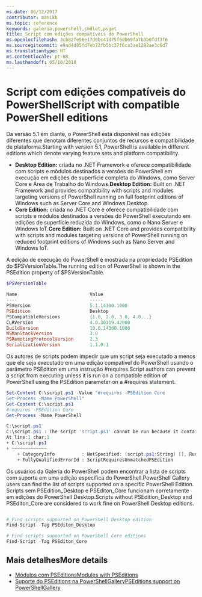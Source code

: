 ```yaml
---
ms.date: 06/12/2017
contributor: manikb
ms.topic: reference
keywords: galeria,powershell,cmdlet,psget
title: Script com edições compatíveis do PowerShell
ms.openlocfilehash: 3cb82fe56e17d0bc41d75f6db69fa7b3b0fdf3f6
ms.sourcegitcommit: e9ad4d85fd7eb72fb5bc37f6ca3ae1282ae3c6d7
ms.translationtype: HT
ms.contentlocale: pt-BR
ms.lasthandoff: 05/10/2018
---
```

# <a name="script-with-compatible-powershell-editions"></a><span data-ttu-id="06cb9-103">Script com edições compatíveis do PowerShell</span><span class="sxs-lookup"><span data-stu-id="06cb9-103">Script with compatible PowerShell editions</span></span>

<span data-ttu-id="06cb9-104">Da versão 5.1 em diante, o PowerShell está disponível nas edições diferentes que denotam diferentes conjuntos de recursos e compatibilidade de plataforma.</span><span class="sxs-lookup"><span data-stu-id="06cb9-104">Starting with version 5.1, PowerShell is available in different editions which denote varying feature sets and platform compatibility.</span></span>

- <span data-ttu-id="06cb9-105">**Desktop Edition:** criada no .NET Framework e oferece compatibilidade com scripts e módulos destinados a versões do PowerShell em execução em edições de superfície completa do Windows, como Server Core e Área de Trabalho do Windows.</span><span class="sxs-lookup"><span data-stu-id="06cb9-105">**Desktop Edition:** Built on .NET Framework and provides compatibility with scripts and modules targeting versions of PowerShell running on full footprint editions of Windows such as Server Core and Windows Desktop.</span></span>
- <span data-ttu-id="06cb9-106">**Core Edition:** criada no .NET Core e oferece compatibilidade com scripts e módulos destinados a versões do PowerShell executando em edições de superfície reduzida do Windows, como o Nano Server e Windows IoT.</span><span class="sxs-lookup"><span data-stu-id="06cb9-106">**Core Edition:** Built on .NET Core and provides compatibility with scripts and modules targeting versions of PowerShell running on reduced footprint editions of Windows such as Nano Server and Windows IoT.</span></span>

<span data-ttu-id="06cb9-107">A edição de execução do PowerShell é mostrada na propriedade PSEdition do $PSVersionTable.</span><span class="sxs-lookup"><span data-stu-id="06cb9-107">The running edition of PowerShell is shown in the PSEdition property of $PSVersionTable.</span></span>

```powershell
$PSVersionTable

Name                           Value
----                           -----
PSVersion                      5.1.14300.1000
PSEdition                      Desktop
PSCompatibleVersions           {1.0, 2.0, 3.0, 4.0...}
CLRVersion                     4.0.30319.42000
BuildVersion                   10.0.14300.1000
WSManStackVersion              3.0
PSRemotingProtocolVersion      2.3
SerializationVersion           1.1.0.1
```

<span data-ttu-id="06cb9-108">Os autores de scripts podem impedir que um script seja executado a menos que ele seja executado em uma edição compatível do PowerShell usando o parâmetro PSEdition em uma instrução #requires.</span><span class="sxs-lookup"><span data-stu-id="06cb9-108">Script authors can prevent a script from executing unless it is run on a compatible edition of PowerShell using the PSEdition parameter on a #requires statement.</span></span>

```powershell
Set-Content C:\script.ps1 -Value "#requires -PSEdition Core
Get-Process -Name PowerShell"
Get-Content C:\script.ps1
#requires -PSEdition Core
Get-Process -Name PowerShell

C:\script.ps1
C:\script.ps1 : The script 'script.ps1' cannot be run because it contained a "#requires" statement for PowerShell Core edition. The edition of PowerShell that is required by the script does not match the currently running PowerShell Desktop edition.
At line:1 char:1
+ C:\script.ps1
+ ~~~~~~~~~~~~~
    + CategoryInfo          : NotSpecified: (script.ps1:String) [], RuntimeException
    + FullyQualifiedErrorId : ScriptRequiresUnmatchedPSEdition
```

<span data-ttu-id="06cb9-109">Os usuários da Galeria do PowerShell podem encontrar a lista de scripts com suporte em uma edição específica do PowerShell.</span><span class="sxs-lookup"><span data-stu-id="06cb9-109">PowerShell Gallery users can find the list of scripts supported on a specific PowerShell Edition.</span></span>
<span data-ttu-id="06cb9-110">Scripts sem PSEdition_Desktop e PSEditon_Core funcionam corretamente em edições do PowerShell Desktop.</span><span class="sxs-lookup"><span data-stu-id="06cb9-110">Scripts without PSEdition_Desktop and PSEditon_Core are considered to work fine on PowerShell Desktop editions.</span></span>

```powershell

# Find scripts supported on PowerShell Desktop edition
Find-Script -Tag PSEditon_Desktop

# Find scripts supported on PowerShell Core editions
Find-Script -Tag PSEditon_Core

```

## <a name="more-details"></a><span data-ttu-id="06cb9-111">Mais detalhes</span><span class="sxs-lookup"><span data-stu-id="06cb9-111">More details</span></span>

- [<span data-ttu-id="06cb9-112">Módulos com PSEditions</span><span class="sxs-lookup"><span data-stu-id="06cb9-112">Modules with PSEditions</span></span>](module-psedition-support.md)
- [<span data-ttu-id="06cb9-113">Suporte do PSEditions na PowerShellGallery</span><span class="sxs-lookup"><span data-stu-id="06cb9-113">PSEditions support on PowerShellGallery</span></span>](../how-to/finding-items/searching-by-psedition.md)